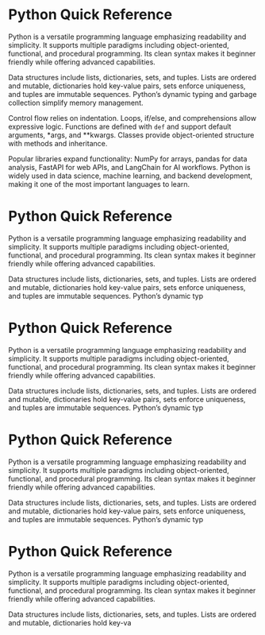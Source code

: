 # Python Quick Reference

Python is a versatile programming language emphasizing readability and simplicity. It supports multiple paradigms including object-oriented, functional, and procedural programming. Its clean syntax makes it beginner friendly while offering advanced capabilities.

Data structures include lists, dictionaries, sets, and tuples. Lists are ordered and mutable, dictionaries hold key-value pairs, sets enforce uniqueness, and tuples are immutable sequences. Python’s dynamic typing and garbage collection simplify memory management.

Control flow relies on indentation. Loops, if/else, and comprehensions allow expressive logic. Functions are defined with `def` and support default arguments, *args, and **kwargs. Classes provide object-oriented structure with methods and inheritance.

Popular libraries expand functionality: NumPy for arrays, pandas for data analysis, FastAPI for web APIs, and LangChain for AI workflows. Python is widely used in data science, machine learning, and backend development, making it one of the most important languages to learn.

# Python Quick Reference

Python is a versatile programming language emphasizing readability and simplicity. It supports multiple paradigms including object-oriented, functional, and procedural programming. Its clean syntax makes it beginner friendly while offering advanced capabilities.

Data structures include lists, dictionaries, sets, and tuples. Lists are ordered and mutable, dictionaries hold key-value pairs, sets enforce uniqueness, and tuples are immutable sequences. Python’s dynamic typ

# Python Quick Reference

Python is a versatile programming language emphasizing readability and simplicity. It supports multiple paradigms including object-oriented, functional, and procedural programming. Its clean syntax makes it beginner friendly while offering advanced capabilities.

Data structures include lists, dictionaries, sets, and tuples. Lists are ordered and mutable, dictionaries hold key-value pairs, sets enforce uniqueness, and tuples are immutable sequences. Python’s dynamic typ

# Python Quick Reference

Python is a versatile programming language emphasizing readability and simplicity. It supports multiple paradigms including object-oriented, functional, and procedural programming. Its clean syntax makes it beginner friendly while offering advanced capabilities.

Data structures include lists, dictionaries, sets, and tuples. Lists are ordered and mutable, dictionaries hold key-value pairs, sets enforce uniqueness, and tuples are immutable sequences. Python’s dynamic typ

# Python Quick Reference

Python is a versatile programming language emphasizing readability and simplicity. It supports multiple paradigms including object-oriented, functional, and procedural programming. Its clean syntax makes it beginner friendly while offering advanced capabilities.

Data structures include lists, dictionaries, sets, and tuples. Lists are ordered and mutable, dictionaries hold key-va